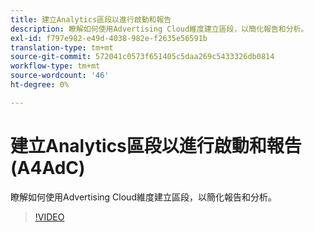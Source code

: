 ```yaml
---
title: 建立Analytics區段以進行啟動和報告
description: 瞭解如何使用Advertising Cloud維度建立區段，以簡化報告和分析。
exl-id: f797e982-e49d-4038-982e-f2635e56591b
translation-type: tm+mt
source-git-commit: 572041c0573f651405c5daa269c5433326db0814
workflow-type: tm+mt
source-wordcount: '46'
ht-degree: 0%

---
```


# 建立Analytics區段以進行啟動和報告(A4AdC)

瞭解如何使用Advertising Cloud維度建立區段，以簡化報告和分析。

>[!VIDEO](https://video.tv.adobe.com/v/33916)
